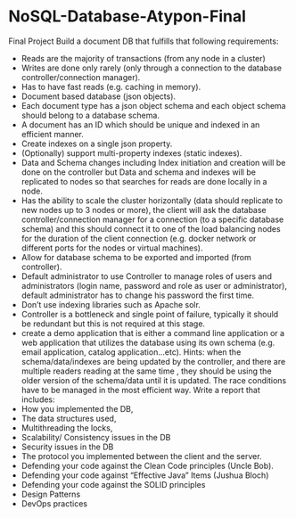# NoSQL-Database-Atypon-Final


Final Project
Build a document DB that fulfills that following requirements:
- Reads are the majority of transactions (from any node in a cluster)
- Writes are done only rarely (only through a connection to the database controller/connection manager).
- Has to have fast reads (e.g. caching in memory).
- Document based database (json objects).
- Each document type has a json object schema and each object schema should belong to a database
schema.
- A document has an ID which should be unique and indexed in an efficient manner.
- Create indexes on a single json property.
- (Optionally) support multi-property indexes (static indexes).
- Data and Schema changes including Index initiation and creation will be done on the controller but
Data and schema and indexes will be replicated to nodes so that searches for reads are done locally in
a node.
- Has the ability to scale the cluster horizontally (data should replicate to new nodes up to 3 nodes or
more), the client will ask the database controller/connection manager for a connection (to a specific
database schema) and this should connect it to one of the load balancing nodes for the duration of the
client connection (e.g. docker network or different ports for the nodes or virtual machines).
- Allow for database schema to be exported and imported (from controller).
- Default administrator to use Controller to manage roles of users and administrators (login name,
password and role as user or administrator), default administrator has to change his password the first
time.
- Don’t use indexing libraries such as Apache solr.
- Controller is a bottleneck and single point of failure, typically it should be redundant but this is not
required at this stage.
- create a demo application that is either a command line application or a web application that utilizes
the database using its own schema (e.g. email application, catalog application...etc).
Hints: when the schema/data/indexes are being updated by the controller, and there are multiple readers
reading at the same time , they should be using the older version of the schema/data until it is updated. The
race conditions have to be managed in the most efficient way.
Write a report that includes:
- How you implemented the DB,
- The data structures used,
- Multithreading the locks,
- Scalability/ Consistency issues in the DB
- Security issues in the DB
- The protocol you implemented between the client and the server.
- Defending your code against the Clean Code principles (Uncle Bob).
- Defending your code against “Effective Java” Items (Jushua Bloch)
- Defending your code against the SOLID principles
- Design Patterns
- DevOps practices
